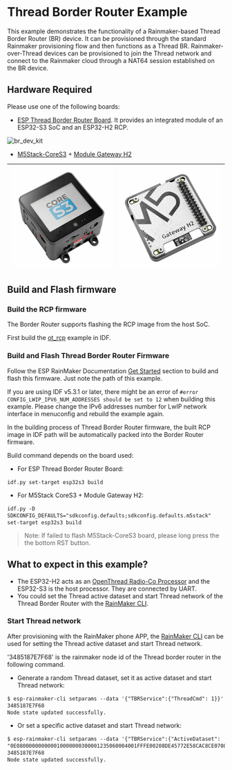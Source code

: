 # Thread Border Router Example
This example demonstrates the functionality of a Rainmaker-based Thread Border Router (BR) device. It can be provisioned through the standard Rainmaker provisioning flow and then functions as a Thread BR. Rainmaker-over-Thread devices can be provisioned to join the Thread network and connect to the Rainmaker cloud through a NAT64 session established on the BR device.

## Hardware Required

Please use one of the following boards:
- [ESP Thread Border Router Board](https://docs.espressif.com/projects/esp-thread-br/en/latest/hardware_platforms.html#wi-fi-based-thread-border-router). It provides an integrated module of an ESP32-S3 SoC and an ESP32-H2 RCP.

![br_dev_kit](./image/esp-thread-border-router-board.png)

- [M5Stack-CoreS3](https://shop.m5stack.com/products/m5stack-cores3-esp32s3-lotdevelopment-kit) + [Module Gateway H2](https://shop.m5stack.com/products/esp32-h2-thread-zigbee-gateway-module)

| ![cores3](./image/m5stack-cores3.png) | ![module_gateway_h2](./image/m5stack-module-gateway-h2.png) |
|---------------------------------------|-------------------------------------------------------------|

## Build and Flash firmware

### Build the RCP firmware

The Border Router supports flashing the RCP image from the host SoC.

First build the [ot_rcp](https://github.com/espressif/esp-idf/tree/master/examples/openthread/ot_rcp) example in IDF.

### Build and Flash Thread Border Router Firmware

Follow the ESP RainMaker Documentation [Get Started](https://rainmaker.espressif.com/docs/get-started.html) section to build and flash this firmware. Just note the path of this example.

If you are using IDF v5.3.1 or later, there might be an error of `#error CONFIG_LWIP_IPV6_NUM_ADDRESSES should be set to 12` when building this example. Please change the IPv6 addresses number for LwIP network interface in menuconfig and rebuild the example again.

In the building process of Thread Border Router firmware, the built RCP image in IDF path will be automatically packed into the Border Router firmware.

Build command depends on the board used:
- For ESP Thread Border Router Board:
```
idf.py set-target esp32s3 build
```
- For M5Stack CoreS3 + Module Gateway H2:
```
idf.py -D SDKCONFIG_DEFAULTS="sdkconfig.defaults;sdkconfig.defaults.m5stack" set-target esp32s3 build
```
> Note: If failed to flash M5Stack-CoreS3 board, please long press the the bottom RST button.

## What to expect in this example?

- The ESP32-H2 acts as an [OpenThread Radio-Co Processor](https://openthread.io/platforms/co-processor) and the ESP32-S3 is the host processor. They are connected by UART.
- You could set the Thread active dataset and start Thread network of the Thread Border Router with the [RainMaker CLI](https://rainmaker.espressif.com/docs/cli-setup).

### Start Thread network

After provisioning with the RainMaker phone APP, the [RainMaker CLI](https://rainmaker.espressif.com/docs/cli-setup) can be used for setting the Thread active dataset and start Thread network.

'3485187E7F68' is the rainmaker node id of the Thread border router in the following command.

- Generate a random Thread dataset, set it as active dataset and start Thread network:

```
$ esp-rainmaker-cli setparams --data '{"TBRService":{"ThreadCmd": 1}}' 3485187E7F68
Node state updated successfully.
```

- Or set a specific active dataset and start Thread network:

```
$ esp-rainmaker-cli setparams --data '{"TBRService":{"ActiveDataset": "0E080000000000010000000300001235060004001FFFE00208DE45772E58CAC8CE0708FD01321F6B80688105101CBF6F4E68CBC611B52ED9A39EFD80A9030F4F70656E5468726561642D616534370102AE470410AB7CDEB095B2C453E6CE7E7DB2BC52980C0402A0F7F8"}}' 3485187E7F68
Node state updated successfully.
```

